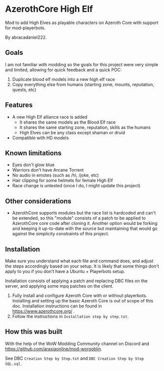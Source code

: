 # AzerothCore High Elf

Mod to add High Elves as playable characters on Azeroth Core with support for mod-playerbots.

By abracadaniel222.

## Goals

I am not familiar with modding so the goals for this project were very simple and limited, allowing for quick feedback and a quick POC:

1. Duplicate blood elf models into a new high elf race
2. Copy everything else from humans (starting zone, mounts, reputation, quests, etc)

## Features

- A new High Elf alliance race is added
  - It shares the same models as the Blood Elf race
  - It shares the same starting zone, reputation, skills as the humans
  - High Elves can be any class except shaman or druid
- Compatible with HD models 

## Known limitations

- Eyes don't glow blue
- Warriors don't have Arcane Torrent
- No audio in emotes (such as /hi, /joke, etc)
- Hair clipping for some helmets for female High Elf
- Race change is untested (once I do, I might update this project)

## Other considerations

- AzerothCore supports modules but the race list is hardcoded and can't be extended, so this "module" consists of a patch to be applied to AzerothCore core code after cloning it. Another option would be forking and keeping it up-to-date with the source but maintaining that would go against the simplicity constraints of this project.

## Installation

Make sure you understand what each file and command does, and adjust the steps accordingly based on your setup. It is likely that some things don't apply to you if you don't have a Ubuntu + Playerbots setup.

Installation consists of applying a patch and replacing DBC files on the server, and applying some mpq patches on the client.

1. Fully install and configure Azeroth Core with or without playerbots. Installing and setting up the basic Azeroth Core is out of scope of this doc. Installation instructions can be found in https://www.azerothcore.org/ .
2. Follow the instructions in `Installation step by step.txt`.

## How this was built

With the help of the WoW Modding Community channel on Discord and https://github.com/araxiaonline/mod-worgoblin.

See DBC `Creation Step by Step.txt` and `DBC Creation Step by Step SQL.sql`.
